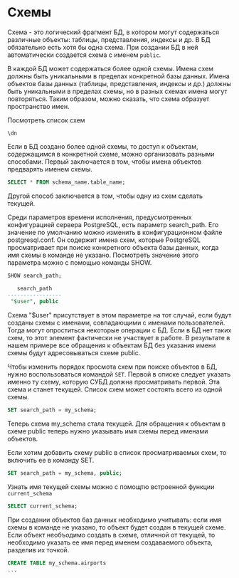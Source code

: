 # Схемы

Схема - это логический фрагмент БД, в котором могут содержаться различные объекты: таблицы, представления, индексы и др. В БД обязательно есть хотя бы одна схема. При создании БД в ней автоматически создается схема с именем `public`.

В каждой БД может содержаться более одной схемы. Имена схем должны быть уникальными в пределах конкретной базы данных. Имена объектов базы данных (таблицы, представления, индексы и др.) должны быть уникальными в пределах схемы, но в разных схемах имена могут повторяться. Таким образом, можно сказать, что схема образует пространство имен.

Посмотреть список схем

```
\dn
```

Если в БД создано более одной схемы, то доступ к объектам, содержащимся в конкретной схеме, можно организовать разными способами. Первый заключается в том, чтобы имена объектов предварять именем схемы.

```sql
SELECT * FROM schema_name.table_name;
```

Другой способ заключается в том, чтобы одну из схем сделать текущей.

Среди параметров времени исполнения, предусмотренных конфигурацией сервера PostgreSQL, есть параметр search_path. Его значение по умолчанию можно изменить в конфигурационном файле postgresql.conf. Он содержит имена схем, которые PostgreSQL просматривает при поиске конкретного объекта базы данных, когда имя схемы в команде не указано. Посмотреть значение этого параметра можно с помощью команды SHOW.

```sql
SHOW search_path;

   search_path
-----------------
 "$user", public
```

Схема "$user" присутствует в этом параметре на тот случай, если будут созданы схемы с именами, совпадающими с именами пользователей. Тогда могут опроститься некоторые операции с БД. Если в БД нет таких схем, то этот элемент фактически не участвует в работе. В результате в нашем примере все обращения к объектам БД без указания имени схемы будут адресовываться схеме public.

Чтобы изменить порядок просмота схем при поиске объектов в БД, нужно воспользоваться командой `SET`. Первой в списке следует указать именно ту схему, которую СУБД должна просматривать первой. Эта схема и станет текущей. Список схем может состоять всего из одной схемы.

```sql
SET search_path = my_schema;
```

Теперь схема my_schema стала текущей. Для обращения к объектам в схеме public теперь нужно указывать имя схемы перед именами объектов.

Если хотим добавить схему public в список просматриваемых схем, то включить ее в команду SET.

```sql
SET search_path = my_schema, public;
```

Узнать имя текущей схемы можно с помощтю встроенной функции `current_schema`

```sql
SELECT current_schema;
```

При создании объектов баз данных необходимо учитывать: если имя схемы в команде не указано, то объект будет создан в текущей схеме. Если объект необъодимо создать в схеме, отличной от текущей, то необходимо указать ее имя перед именем создаваемого объекта, разделив их точкой.

```sql
CREATE TABLE my_schema.airports
...
```

